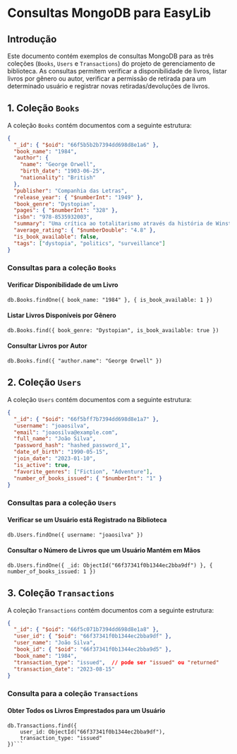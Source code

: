 # Consultas MongoDB para EasyLib

## Introdução

Este documento contém exemplos de consultas MongoDB para as três coleções (`Books`, `Users` e `Transactions`) do projeto de gerenciamento de biblioteca. As consultas permitem verificar a disponibilidade de livros, listar livros por gênero ou autor, verificar a permissão de retirada para um determinado usuário e registrar novas retiradas/devoluções de livros.

## 1. Coleção `Books`

A coleção `Books` contém documentos com a seguinte estrutura:

```json
{
  "_id": { "$oid": "66f5b5b2b7394dd698d8e1a6" },
  "book_name": "1984",
  "author": {
    "name": "George Orwell",
    "birth_date": "1903-06-25",
    "nationality": "British"
  },
  "publisher": "Companhia das Letras",
  "release_year": { "$numberInt": "1949" },
  "book_genre": "Dystopian",
  "pages": { "$numberInt": "328" },
  "isbn": "978-8535932003",
  "summary": "Uma crítica ao totalitarismo através da história de Winston Smith.",
  "average_rating": { "$numberDouble": "4.8" },
  "is_book_available": false,
  "tags": ["dystopia", "politics", "surveillance"]
}
```

### Consultas para a coleção `Books`

#### Verificar Disponibilidade de um Livro

```db.Books.findOne({ book_name: "1984" }, { is_book_available: 1 })```

#### Listar Livros Disponíveis por Gênero

```db.Books.find({ book_genre: "Dystopian", is_book_available: true })```

#### Consultar Livros por Autor

```db.Books.find({ "author.name": "George Orwell" })```

## 2. Coleção `Users`

A coleção `Users` contém documentos com a seguinte estrutura:

```json
{
  "_id": { "$oid": "66f5bff7b7394dd698d8e1a7" },
  "username": "joaosilva",
  "email": "joaosilva@example.com",
  "full_name": "João Silva",
  "password_hash": "hashed_password_1",
  "date_of_birth": "1990-05-15",
  "join_date": "2023-01-10",
  "is_active": true,
  "favorite_genres": ["Fiction", "Adventure"],
  "number_of_books_issued": { "$numberInt": "1" }
}
```

### Consultas para a coleção `Users`

#### Verificar se um Usuário está Registrado na Biblioteca

```db.Users.findOne({ username: "joaosilva" })```

#### Consultar o Número de Livros que um Usuário Mantém em Mãos

```db.Users.findOne({ _id: ObjectId("66f37341f0b1344ec2bba9df") }, { number_of_books_issued: 1 })```


## 3. Coleção `Transactions`

A coleção `Transactions` contém documentos com a seguinte estrutura:

```json
{
  "_id": { "$oid": "66f5c071b7394dd698d8e1a8" },
  "user_id": { "$oid": "66f37341f0b1344ec2bba9df" },
  "user_name": "João Silva",
  "book_id": { "$oid": "66f37341f0b1344ec2bba9d5" },
  "book_name": "1984",
  "transaction_type": "issued",  // pode ser "issued" ou "returned"
  "transaction_date": "2023-08-15"
}
```

### Consulta para a coleção `Transactions`

#### Obter Todos os Livros Emprestados para um Usuário

```
db.Transactions.find({
    user_id: ObjectId("66f37341f0b1344ec2bba9df"),
    transaction_type: "issued"
})```
